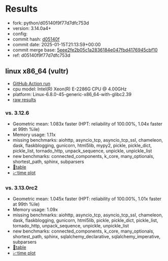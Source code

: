 # Results

- fork: python/d05140f9f77d7dfc753d
- version: 3.14.0a4+
- config: 
- commit hash: [d05140f](https://github.com/python/cpython/commit/d05140f)
- commit date: 2025-01-15T21:13:59+00:00
- commit merge base: [5eee2fe2b05c1a2836184e047fbd4176945cbf10](https://github.com/python/cpython/commit/5eee2fe2b05c1a2836184e047fbd4176945cbf10)
- ref: d05140f9f77d7dfc753d

## linux x86_64 (vultr)

- [GitHub Action run](https://github.com/facebookexperimental/free-threading-benchmarking/actions/runs/12803443134)
- cpu model: Intel(R) Xeon(R) E-2286G CPU @ 4.00GHz
- platform: Linux-6.8.0-45-generic-x86_64-with-glibc2.39
- [raw results](bm-20250115-vultr-x86_64-python-d05140f9f77d7dfc753d-3.14.0a4%2B-d05140f.json)

### vs. 3.12.6

- Geometric mean: 1.083x faster (HPT: reliability of 100.00%, 1.04x faster at 99th %ile)
- Memory usage: 1.11x
- missing benchmarks: aiohttp, asyncio_tcp, asyncio_tcp_ssl, chameleon, dask, flaskblogging, gunicorn, html5lib, mypy2, pickle, pickle_dict, pickle_list, tornado_http, unpack_sequence, unpickle, unpickle_list
- new benchmarks: connected_components, k_core, many_optionals, shortest_path, sphinx, subparsers
- [📄table](bm-20250115-vultr-x86_64-python-d05140f9f77d7dfc753d-3.14.0a4%2B-d05140f-vs-3.12.6.md)
- [📈time plot](bm-20250115-vultr-x86_64-python-d05140f9f77d7dfc753d-3.14.0a4%2B-d05140f-vs-3.12.6.svg)

### vs. 3.13.0rc2

- Geometric mean: 1.045x faster (HPT: reliability of 100.00%, 1.01x faster at 99th %ile)
- Memory usage: 1.09x
- missing benchmarks: aiohttp, asyncio_tcp, asyncio_tcp_ssl, chameleon, dask, flaskblogging, gunicorn, html5lib, pickle, pickle_dict, pickle_list, tornado_http, unpack_sequence, unpickle, unpickle_list
- new benchmarks: connected_components, k_core, many_optionals, shortest_path, sphinx, sqlalchemy_declarative, sqlalchemy_imperative, subparsers
- [📄table](bm-20250115-vultr-x86_64-python-d05140f9f77d7dfc753d-3.14.0a4%2B-d05140f-vs-3.13.0rc2.md)
- [📈time plot](bm-20250115-vultr-x86_64-python-d05140f9f77d7dfc753d-3.14.0a4%2B-d05140f-vs-3.13.0rc2.svg)

